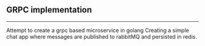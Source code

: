 ## GRPC implementation
<hr>
Attempt to create a grpc based microservice in golang    
Creating a simple chat app where messages are published to rabbitMQ and persisted in redis.

